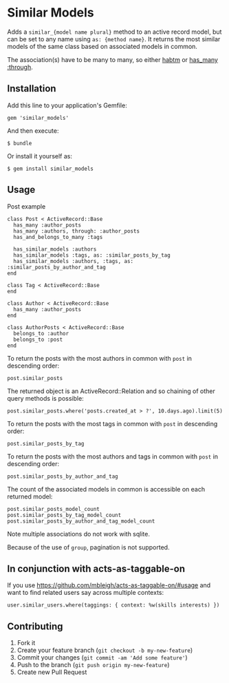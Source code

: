 # Similar Models

Adds a `similar_{model name plural}` method to an active record model, but can be set to any name using `as: {method name}`. It returns the most similar models of the same class based on associated models in common.

The association(s) have to be many to many, so either [habtm](http://guides.rubyonrails.org/association_basics.html#the-has-and-belongs-to-many-association) or [has_many :through](http://guides.rubyonrails.org/association_basics.html#the-has-many-through-association).

## Installation

Add this line to your application's Gemfile:

    gem 'similar_models'

And then execute:

    $ bundle

Or install it yourself as:

    $ gem install similar_models

## Usage

Post example

    class Post < ActiveRecord::Base
      has_many :author_posts
      has_many :authors, through: :author_posts
      has_and_belongs_to_many :tags

      has_similar_models :authors
      has_similar_models :tags, as: :similar_posts_by_tag
      has_similar_models :authors, :tags, as: :similar_posts_by_author_and_tag
    end

    class Tag < ActiveRecord::Base
    end

    class Author < ActiveRecord::Base
      has_many :author_posts
    end

    class AuthorPosts < ActiveRecord::Base
      belongs_to :author
      belongs_to :post
    end

To return the posts with the most authors in common with `post` in descending order:

    post.similar_posts

The returned object is an ActiveRecord::Relation and so chaining of other query methods is possible:

    post.similar_posts.where('posts.created_at > ?', 10.days.ago).limit(5)

To return the posts with the most tags in common with `post` in descending order:

    post.similar_posts_by_tag

To return the posts with the most authors and tags in common with `post` in descending order:

    post.similar_posts_by_author_and_tag

The count of the associated models in common is accessible on each returned model:

    post.similar_posts_model_count
    post.similar_posts_by_tag_model_count
    post.similar_posts_by_author_and_tag_model_count

Note multiple associations do not work with sqlite.

Because of the use of `group`, pagination is not supported.

## In conjunction with acts-as-taggable-on

If you use https://github.com/mbleigh/acts-as-taggable-on/#usage and want to find related users say across multiple contexts:

    user.similar_users.where(taggings: { context: %w(skills interests) })

## Contributing

1. Fork it
2. Create your feature branch (`git checkout -b my-new-feature`)
3. Commit your changes (`git commit -am 'Add some feature'`)
4. Push to the branch (`git push origin my-new-feature`)
5. Create new Pull Request
